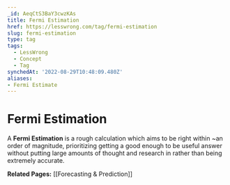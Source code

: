 ```yaml
---
_id: AeqCtS3BaY3cwzKAs
title: Fermi Estimation
href: https://lesswrong.com/tag/fermi-estimation
slug: fermi-estimation
type: tag
tags:
  - LessWrong
  - Concept
  - Tag
synchedAt: '2022-08-29T10:48:09.480Z'
aliases: 
- Fermi Estimate
---
```


# Fermi Estimation

A **Fermi Estimation** is a rough calculation which aims to be right within ~an order of magnitude, prioritizing getting a good enough to be useful answer without putting large amounts of thought and research in rather than being extremely accurate.

**Related Pages:** [[Forecasting & Prediction]]
